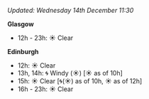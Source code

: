 *Updated: Wednesday 14th December 11:30*

**Glasgow**

* 12h - 23h: :sunny: Clear

**Edinburgh**

* 12h: :sunny: Clear
* 13h, 14h: :cyclone: Windy (:sunny:) [:sunny: as of 10h]
* 15h: :sunny: Clear [:cyclone:(:sunny:) as of 10h, :sunny: as of 12h]
* 16h - 23h: :sunny: Clear
